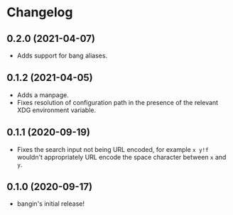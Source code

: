 # Changelog

## 0.2.0 (2021-04-07)

- Adds support for bang aliases.

## 0.1.2 (2021-04-05)

- Adds a manpage.
- Fixes resolution of configuration path in the presence of the relevant XDG environment variable.

## 0.1.1 (2020-09-19)

- Fixes the search input not being URL encoded, for example `x y!f` wouldn't appropriately URL encode the space character between `x` and `y`.

## 0.1.0 (2020-09-17)

- bangin's initial release!

